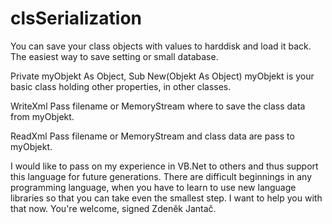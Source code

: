 # clsSerialization
You can save your class objects with values to harddisk and load it back. The easiest way to save setting or small database.

Private myObjekt As Object,
Sub New(Objekt As Object) 
myObjekt is your basic class holding other properties, in other classes.

WriteXml
Pass filename or MemoryStream where to save the class data from myObjekt.
 
ReadXml
Pass filename or MemoryStream and class data are pass to myObjekt.

I would like to pass on my experience in VB.Net to others and thus support this language for future generations. There are difficult beginnings in any programming language, when you have to learn to use new language libraries so that you can take even the smallest step. I want to help you with that now. You're welcome, signed Zdeněk Jantač.
